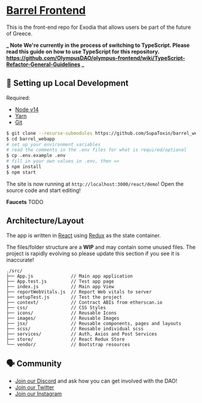 # [Barrel Frontend](https://barrel.tools/)

This is the front-end repo for Exodia that allows users be part of the future of Greece.

**_ Note We're currently in the process of switching to TypeScript. Please read this guide on how to use TypeScript for this repository. https://github.com/OlympusDAO/olympus-frontend/wiki/TypeScript-Refactor-General-Guidelines _**

## 🔧 Setting up Local Development

Required:

- [Node v14](https://nodejs.org/download/release/latest-v14.x/)
- [Yarn](https://classic.yarnpkg.com/en/docs/install/)
- [Git](https://git-scm.com/downloads)

```bash
$ git clone --recurse-submodules https://github.com/SupaToxin/barrel_webapp.git
$ cd barrel_webapp
# set up your environment variables
# read the comments in the .env files for what is required/optional
$ cp .env.example .env
# fill in your own values in .env, then =>
$ npm install
$ npm start
```

The site is now running at `http://localhost:3000/react/demo`!
Open the source code and start editing!

**Faucets**
TODO

## Architecture/Layout

The app is written in [React](https://reactjs.org/) using [Redux](https://redux.js.org/) as the state container.

The files/folder structure are a **WIP** and may contain some unused files. The project is rapidly evolving so please update this section if you see it is inaccurate!

```
./src/
├── App.js              // Main app application
├── App.test.js         // Test app page
├── index.js            // Main app View
├── reportWebVitals.js  // Report Web vitals to server
├── setupTest.js        // Test the project
├── context/            // Contract ABIs from etherscan.io
├── css/                // CSS Styles
├── icons/              // Reusable Icons
├── images/             // Reusable Images
├── jsx/                // Reusable components, pages and layouts
├── scss/               // Reusable individual scss
├── services/           // Auth, Axios and Post Services
├── store/              // React Redux Store
└── vendor/             // Bootstrap resources
```

## 🗣 Community

- [Join our Discord](https://discord.gg/barrel) and ask how you can get involved with the DAO!
- [Join our Twitter](https://twitter.com/barreltools)
- [Join our Instagram](https://www.instagram.com/barreltools/)
